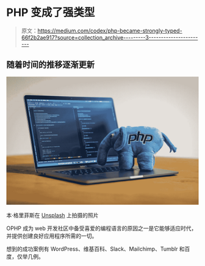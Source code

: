 # PHP 变成了强类型

> 原文：<https://medium.com/codex/php-became-strongly-typed-66f2b2ae917?source=collection_archive---------3----------------------->

## 随着时间的推移逐渐更新

![](img/398ff34eadba1b6c6fc533f86cfe3300.png)

本·格里菲斯在 [Unsplash](https://unsplash.com/s/photos/php?utm_source=unsplash&utm_medium=referral&utm_content=creditCopyText) 上拍摄的照片

OPHP 成为 web 开发社区中备受喜爱的编程语言的原因之一是它能够适应时代，并提供创建良好应用程序所需的一切。

想到的成功案例有 WordPress、维基百科、Slack、Mailchimp、Tumblr 和百度，仅举几例。